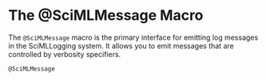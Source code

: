 # The @SciMLMessage Macro

The `@SciMLMessage` macro is the primary interface for emitting log messages in the SciMLLogging system. It allows you to emit messages that are controlled by verbosity specifiers.

```@docs
@SciMLMessage
```